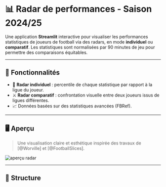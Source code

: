 # 📊 Radar de performances - Saison 2024/25

Une application **Streamlit** interactive pour visualiser les performances statistiques de joueurs de football via des radars, en mode **individuel** ou **comparatif**. Les statistiques sont normalisées par 90 minutes de jeu pour permettre des comparaisons équitables.

---

## 🚀 Fonctionnalités

- 🎯 **Radar individuel** : percentile de chaque statistique par rapport à la ligue du joueur.
- ⚔️ **Radar comparatif** : confrontation visuelle entre deux joueurs issus de ligues différentes.
- 📈 Données basées sur des statistiques avancées (FBRef).

---

## 🖥️ Aperçu

> Une visualisation claire et esthétique inspirée des travaux de [@Worville] et [@FootballSlices].

![aperçu radar](Radar_comparatif_app)

---

## 📁 Structure
